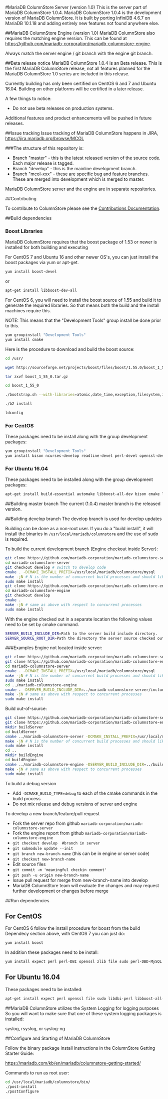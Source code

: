 #MariaDB ColumnStore Server (version 1.0)
This is the server part of MariaDB ColumnStore 1.0.4.
MariaDB ColumnStore 1.0.4 is the development version of MariaDB ColumnStore. 
It is built by porting InfiniDB 4.6.7 on MariaDB 10.1.18 and adding entirely 
new features not found anywhere else.

##MariaDB ColumnStore Engine (version 1.0)
MariaDB ColumnStore also requires the matching engine version. This can be found at https://github.com/mariadb-corporation/mariadb-columnstore-engine.

Always match the server engine / git branch with the engine git branch.

##Beta release notice
MariaDB ColumnStore 1.0.4 is an Beta release. This is the first MariaDB 
ColumnStore release, not all features planned for the MariaDB ColumnStore 1.0 
series are included in this release. 

Currently building has only been certified on CentOS 6 and 7 and Ubuntu 16.04. 
Building on other platforms will be certified in a later release.

A few things to notice:
- Do not use beta releases on production systems.

Additional features and product enhancements will be pushed in future releases. 

##Issue tracking
Issue tracking of MariaDB ColumnStore happens in JIRA, https://jira.mariadb.org/browse/MCOL

###The structure of this repository is:
* Branch "master" - this is the latest released version of the source code.  Each major release is tagged.
* Branch "develop" - this is the mainline development branch.
* Branch "mcol-xxx" - these are specific bug and feature branches. These are merged into development which is merged to master.

MariaDB ColumnStore server and the engine are in separate repositories.

##Contributing

To contribute to ColumnStore please see the [Contributions Documentation](CONTRIBUTING.md).

##Build dependencies

### Boost Libraries
MariaDB ColumnStore requires that the boost package of 1.53 or newer is installed for both building and executing

For CentOS 7 and Ubuntu 16 and other newer OS's, you can just install the boost packages via yum or apt-get.

```bash
yum install boost-devel
```

or

```bash
apt-get install libboost-dev-all
```

For CentOS 6, you will need to install the boost source of 1.55 and build it to generate the required libraries.
So that means both the build and the install machines require this.

NOTE: This means that the "Development Tools" group install be done prior to this.

```bash
yum groupinstall "Development Tools"
yum install cmake
```

Here is the procedure to download and build the boost source:

```bash
cd /usr/

wget http://sourceforge.net/projects/boost/files/boost/1.55.0/boost_1_55_0.tar.gz

tar zxvf boost_1_55_0.tar.gz

cd boost_1_55_0

./bootstrap.sh --with-libraries=atomic,date_time,exception,filesystem,iostreams,locale,program_options,regex,signals,system,test,thread,timer,log --prefix=/usr

./b2 install

ldconfig
```

### For CentOS

These packages need to be install along with the group development packages:

```bash
yum groupinstall "Development Tools"
yum install bison ncurses-develop readline-devel perl-devel openssl-devel cmake libxml2-devel
```

### For Ubuntu 16.04

These packages need to be installed along with the group development packages:

```bash
apt-get install build-essential automake libboost-all-dev bison cmake libncurses5-dev libreadline-dev libperl-dev libssl-dev libxml2-dev flex
```

##Building master branch
The current (1.0.4) master branch is the released version.

##Building develop branch
The develop branch is used for develop updates

Building can be done as a non-root user. If you do a "build install", it will install the binaries in `/usr/local/mariadb/columnstore`
and the use of sudo is required.

To build the current development branch (Engine checkout inside Server):
```bash
git clone https://github.com/mariadb-corporation/mariadb-columnstore-server.git
cd mariadb-columnstore-server
git checkout develop # switch to develop code
cmake . -DCMAKE_INSTALL_PREFIX=/usr/local/mariadb/columnstore/mysql
make -jN # N is the number of concurrent build processes and should likely be the number of cores available
sudo make install
git clone https://github.com/mariadb-corporation/mariadb-columnstore-engine.git
cd mariadb-columnstore-engine
git checkout develop
cmake .
make -jN # same as above with respect to concurrent processes
sudo make install
```

With the engine checked out in a separate location the following values need to be set by cmake command.

```bash
SERVER_BUILD_INCLUDE_DIR=Path to the server build include directory.
SERVER_SOURCE_ROOT_DIR=Path the directory the server source checked out from github.
```

###Examples
Engine not located inside server:

```bash
git clone https://github.com/mariadb-corporation/mariadb-columnstore-server.git
git clone https://github.com/mariadb-corporation/mariadb-columnstore-engine.git
cd mariadb-columnstore-server
cmake . -DCMAKE_INSTALL_PREFIX=/usr/local/mariadb/columnstore/mysql
make -jN # N is the number of concurrent build processes and should likely be the number of cores available
sudo make install
cd ../mariadb-columnstore-engine
cmake . -DSERVER_BUILD_INCLUDE_DIR=../mariadb-columnstore-server/include -DSERVER_SOURCE_ROOT_DIR=../mariadb-columnstore-server
make -jN # same as above with respect to concurrent processes
sudo make install
```

Build out-of-source:

```bash
git clone https://github.com/mariadb-corporation/mariadb-columnstore-server.git
git clone https://github.com/mariadb-corporation/mariadb-columnstore-engine.git
mkdir buildServer
cd buildServer
cmake ../mariadb-columnstore-server -DCMAKE_INSTALL_PREFIX=/usr/local/mariadb/columnstore/mysql
make -jN # N is the number of concurrent build processes and should likely be the number of cores available
sudo make install
cd ..
mkdir buildEngine
cd buildEngine
cmake ../mariadb-columnstore-engine -DSERVER_BUILD_INCLUDE_DIR=../buildServer/include -DSERVER_SOURCE_ROOT_DIR=../mariadb-columnstore-server
make -jN # same as above with respect to concurrent processes
sudo make install
```

To build a debug version
  * Add `-DCMAKE_BUILD_TYPE=debug` to each of the cmake commands in the build process
  * Do not mix release and debug versions of server and engine

To develop a new branch/feature/pull request
  * Fork the server repo from github `mariadb-corporation/mariadb-columnstore-server`
  * Fork the engine report from github `mariadb-corporation/mariadb-columnstore-engine`
  * `git checkout develop  #branch in server`
  * `git submodule update --init`
  * `git branch new-branch-name` (this can be in engine or server code)
  * `git checkout new-branch-name`
  * Edit source files
  * `git commit -m 'meaningful checkin comment'`
  * `git push -u origin new-branch-name`
  * Issue pull request for merge from new-branch-name into develop
  * MariaDB ColumnStore team will evaluate the changes and may request further development or changes before merge 

##Run dependencies
## For CentOS

For CentOS 6 follow the install procedure for boost from the build Dependecy section above, with CentOS 7 you can just do:

```bash
yum install boost
```

In addition these packages need to be install:

```bash
yum install expect perl perl-DBI openssl zlib file sudo perl-DBD-MySQL libaio
```

## For Ubuntu 16.04

These packages need to be installed:

```bash
apt-get install expect perl openssl file sudo libdbi-perl libboost-all-dev libreadline-dev
```

##MariaDB ColumnStore utilizes the System Logging for logging purposes
So you will want to make sure that one of these system logging packages is installed:

  syslog, rsyslog, or syslog-ng

##Configure and Starting of MariaDB ColumnStore

Follow the binary package install instructions in the ColumnStore Getting Starter Guide:

  https://mariadb.com/kb/en/mariadb/columnstore-getting-started/

Commands to run as root user:

```bash
cd /usr/local/mariadb/columnstore/bin/
./post-install
./postConfigure
```

